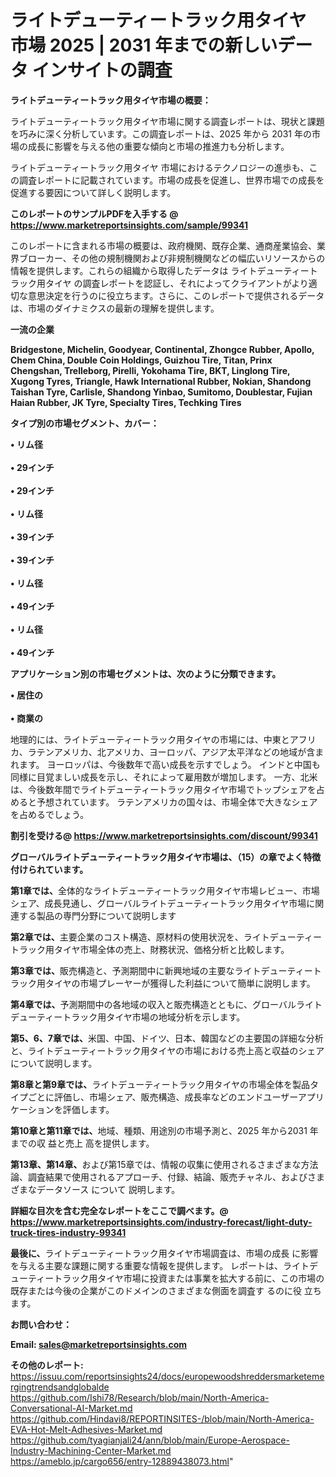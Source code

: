 # ライトデューティートラック用タイヤ 市場 2025 | 2031 年までの新しいデータ インサイトの調査

<strong><b>ライトデューティートラック用タイヤ市場の概要：</b></strong>

ライトデューティートラック用タイヤ市場に関する調査レポートは、現状と課題を巧みに深く分析しています。この調査レポートは、2025 年から 2031 年の市場の成長に影響を与える他の重要な傾向と市場の推進力も分析します。

ライトデューティートラック用タイヤ 市場におけるテクノロジーの進歩も、この調査レポートに記載されています。市場の成長を促進し、世界市場での成長を促進する要因について詳しく説明します。

<strong>このレポートのサンプルPDFを入手する @ <a href=https://www.marketreportsinsights.com/sample/99341>https://www.marketreportsinsights.com/sample/99341</a></strong>

このレポートに含まれる市場の概要は、政府機関、既存企業、通商産業協会、業界ブローカー、その他の規制機関および非規制機関などの幅広いリソースからの情報を提供します。これらの組織から取得したデータは ライトデューティートラック用タイヤ の調査レポートを認証し、それによってクライアントがより適切な意思決定を行うのに役立ちます。さらに、このレポートで提供されるデータは、市場のダイナミクスの最新の理解を提供します。

<strong>一流の企業</strong>

<strong><b>Bridgestone, Michelin, Goodyear, Continental, Zhongce Rubber, Apollo, Chem China, Double Coin Holdings, Guizhou Tire, Titan, Prinx Chengshan, Trelleborg, Pirelli, Yokohama Tire, BKT, Linglong Tire, Xugong Tyres, Triangle, Hawk International Rubber, Nokian, Shandong Taishan Tyre, Carlisle, Shandong Yinbao, Sumitomo, Doublestar, Fujian Haian Rubber, JK Tyre, Specialty Tires, Techking Tires</b></strong>

<strong><b>タイプ別の市場セグメント、カバー：</b></strong>

<strong>• リム径<br><br>• 29インチ<br><br>• 29インチ<br><br>• リム径<br><br>• 39インチ<br><br>• 39インチ<br><br>• リム径<br><br>• 49インチ<br><br>• リム径<br><br>• 49インチ</strong>

<strong><b>アプリケーション別の市場セグメントは、次のように分類できます。</b></strong>

<strong>• 居住の<br><br>• 商業の</strong>

 地理的には、ライトデューティートラック用タイヤの市場には、中東とアフリカ、ラテンアメリカ、北アメリカ、ヨーロッパ、アジア太平洋などの地域が含まれます。 ヨーロッパは、今後数年で高い成長を示すでしょう。 インドと中国も同様に目覚ましい成長を示し、それによって雇用数が増加します。 一方、北米は、今後数年間でライトデューティートラック用タイヤ市場でトップシェアを占めると予想されています。 ラテンアメリカの国々は、市場全体で大きなシェアを占めるでしょう。

<strong>割引を受ける@ <a href=https://www.marketreportsinsights.com/discount/99341>https://www.marketreportsinsights.com/discount/99341</a></strong>

<strong><b>グローバルライトデューティートラック用タイヤ市場は、（15）の章でよく特徴付けられています。</b></strong>

<strong><b>第</b></strong><strong><b>1章では、</b></strong>全体的なライトデューティートラック用タイヤ市場レビュー、市場シェア、成長見通し、グローバルライトデューティートラック用タイヤ市場に関連する製品の専門分野について説明します

<strong><b>第2章では、</b></strong>主要企業のコスト構造、原材料の使用状況を、ライトデューティートラック用タイヤ市場全体の売上、財務状況、価格分析と比較します。

<strong><b>第3章では、</b></strong>販売構造と、予測期間中に新興地域の主要なライトデューティートラック用タイヤの市場プレーヤーが獲得した利益について簡単に説明します。

<strong><b>第4章では、</b></strong>予測期間中の各地域の収入と販売構造とともに、グローバルライトデューティートラック用タイヤ市場の地域分析を示します。

<strong><b>第5、6、7章では、</b></strong>米国、中国、ドイツ、日本、韓国などの主要国の詳細な分析と、ライトデューティートラック用タイヤの市場における売上高と収益のシェアについて説明します。

<strong><b>第8章と第9章では、</b></strong>ライトデューティートラック用タイヤの市場全体を製品タイプごとに評価し、市場シェア、販売構造、成長率などのエンドユーザーアプリケーションを評価します。

<strong><b>第10章と第11章では、</b></strong>地域、種類、用途別の市場予測と、2025 年から2031 年までの収 益と売上 高を提供します。

<strong><b>第13章、第14章、</b></strong>および第15章では、情報の収集に使用されるさまざまな方法論、調査結果で使用されるアプローチ、付録、結論、販売チャネル、およびさまざまなデータソース について 説明します。

<strong>詳細な目次を含む完全なレポートをここで調べます。@ <a href=https://www.marketreportsinsights.com/industry-forecast/light-duty-truck-tires-industry-99341>https://www.marketreportsinsights.com/industry-forecast/light-duty-truck-tires-industry-99341</a></strong>

<strong><b>最後に、</b></strong>ライトデューティートラック用タイヤ市場調査は、市場の成長 に影響を</a>与える主要な課題に関する重要な情報を提供します。 レポートは、ライトデューティートラック用タイヤ市場に投資または事業を拡大する前に、この市場の既存または今後の企業がこのドメインのさまざまな側面を調査す るのに役 立ちます。

<strong><b>お問い合わせ：</b></strong>

<strong>Email: </strong><a href=mailto:sales@marketreportsinsights.com><strong>sales@marketreportsinsights.com</strong></a>

<strong>その他のレポート:</strong>
<br>
<a href=https://issuu.com/reportsinsights24/docs/europewoodshreddersmarketemergingtrendsandglobalde>https://issuu.com/reportsinsights24/docs/europewoodshreddersmarketemergingtrendsandglobalde</a>
<br>
<a href=https://github.com/Ishi78/Research/blob/main/North-America-Conversational-AI-Market.md>https://github.com/Ishi78/Research/blob/main/North-America-Conversational-AI-Market.md</a>
<br>
<a href=https://github.com/Hindavi8/REPORTINSITES-/blob/main/North-America-EVA-Hot-Melt-Adhesives-Market.md>https://github.com/Hindavi8/REPORTINSITES-/blob/main/North-America-EVA-Hot-Melt-Adhesives-Market.md</a>
<br>
<a href=https://github.com/tyagianjali24/ann/blob/main/Europe-Aerospace-Industry-Machining-Center-Market.md>https://github.com/tyagianjali24/ann/blob/main/Europe-Aerospace-Industry-Machining-Center-Market.md</a>
<br>
<a href=https://ameblo.jp/cargo656/entry-12889438073.html>https://ameblo.jp/cargo656/entry-12889438073.html</a>"

